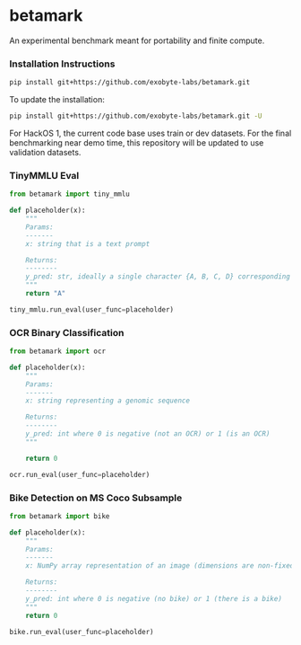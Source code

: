 # betamark

An experimental benchmark meant for portability and finite compute.

### Installation Instructions

```bash
pip install git+https://github.com/exobyte-labs/betamark.git
```

To update the installation:

```bash
pip install git+https://github.com/exobyte-labs/betamark.git -U
```


For HackOS 1, the current code base uses train or dev datasets. For the final benchmarking near demo time, this repository will be updated to use validation datasets. 

### TinyMMLU Eval
```python
from betamark import tiny_mmlu

def placeholder(x):
    """
    Params:
    -------
    x: string that is a text prompt

    Returns:
    --------
    y_pred: str, ideally a single character {A, B, C, D} corresponding to a multiple choice answer from MMLU or tinyMMLU
    """
    return "A"

tiny_mmlu.run_eval(user_func=placeholder)

```

### OCR Binary Classification 

```python
from betamark import ocr

def placeholder(x):
    """
    Params:
    -------
    x: string representing a genomic sequence

    Returns:
    --------
    y_pred: int where 0 is negative (not an OCR) or 1 (is an OCR)
    """

    return 0

ocr.run_eval(user_func=placeholder)

```

### Bike Detection on MS Coco Subsample

```python
from betamark import bike

def placeholder(x):
    """
    Params:
    -------
    x: NumPy array representation of an image (dimensions are non-fixed)

    Returns:
    --------
    y_pred: int where 0 is negative (no bike) or 1 (there is a bike)
    """
    return 0

bike.run_eval(user_func=placeholder)

```
